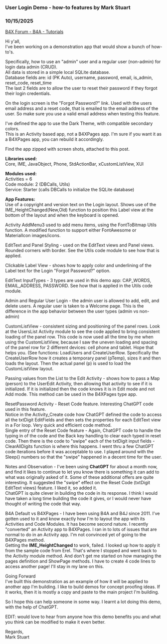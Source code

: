 ### User Login Demo - how-to features by Mark Stuart
### 10/15/2025
[B4X Forum - B4A - Tutorials](https://www.b4x.com/android/forum/threads/169039/)

Hi y'all,  
I've been working on a demonstration app that would show a bunch of how-to's.  
  
Specifically, how to use an "admin" user and a regular user (non-admin) for login data admin (CRUD).  
All data is stored in a simple local SQLite database.  
Database fields are: id (PK Auto), username, password, email, is\_admin, reset\_code, reset\_time  
The last 2 fields are to allow the user to reset their password if they forgot their login credentials.  
  
On the login screen is the "Forgot Password?" link. Used with the users email address and a reset code, that is emailed to the email address of the user. So make sure you use a valid email address when testing this feature.  
  
I've defined the app to use the Dark Theme, with compatible secondary colors.  
This is an Activity based app, not a B4XPages app. I'm sure if you want it as a B4XPages app, you can rebuild it accordingly.  
  
Find the app zipped with screen shots, attached to this post.  
  
**Libraries used:**  
Core, IME, JavaObject, Phone, StdActionBar, xCustomListView, XUI  
  
**Modules used:**  
Activities = 6  
Code module: 2 (DBCalls, Utils)  
Service: Starter (calls DBCalls to initialize the SQLite database)  
  
**App Features:**  
Use of a copyright and version text on the Login layout. Shows use of the IME\_HeightChanged(New,Old) function to position this Label view at the bottom of the layout and when the keyboard is opened.  
  
Activity AddMenu3 used to add menu items, using the FontToBitmap Utils function. A modified function to support either FontAwesome or MaterialIcon images/icons.  
  
EditText and Panel Styling - used on the EditText views and Panel views. Rounded corners with border. See the Utils code module to see how that is applied.  
  
Clickable Label View - shows how to apply color and underlining of the Label text for the Login "Forgot Password?" option.  
  
EditText InputTypes - 3 types are used in this demo app: CAP\_WORDS, EMAIL\_ADDRESS, PASSWORD. See how that is applied in the Utils code module.  
  
Admin and Regular User Login - the admin user is allowed to add, edit, and delete users. A regular user is taken to a Welcome page. This is the difference in the app behavior between the user types (admin vs non-admin)  
  
CustomListView - consistent sizing and positioning of the panel rows. Look at the UsersList Activity module to see the code applied to bring consistent loading of the panel row. This code is now used all the time by me when using the CustomListView, because I saw the uneven loading and spacing of the panel row for 2 different devices: cell phone and tablet. Hope that helps you. (See functions: LoadUsers and CreateUserRow. Specifically the CreateUserRow how it creates a temporary panel (pTemp), sizes it and then loads the layout. Then the actual panel (p) is used to load the CustomListView layout.  
  
Passing values from the List to the Edit Activity - shows how to pass a Map (person) to the UserEdit Activity, then allowing that activity to see if it is initialized. If it is initialized then the code knows it is in Edit mode and not Add mode. This method can be used in the B4XPages type app.  
  
ResetPassword Activity - Reset Code feature. Interesting ChatGPT code used in this feature.  
Notice in the Activity\_Create code how ChatGPT defined the code to access all the txtDigit EditFields and then sets the properties for each EditText view in a For loop. Very quick and efficient code method.  
Single entry of the Reset Code feature - Again, ChatGPT code to handle the typing in of the code and the Back key handling to clear each typed in reset code. Then there is the code to "swipe" each of the txtDigit input fields - ClearAllDigits function is where this happens. I went thru a few ChatGPT code iterations before it was acceptable to use. I played around with the Sleep() numbers so that the "swipe" happened in a decent time for the user.  
  
Notes and Observation - I've been using **ChatGPT** for about a month now, and find it likes to continue to let you know there is something it can add to what was originally asked of it. Some of these additional offers are quite interesting. It suggested the "swipe" effect on the Reset Code (txtDigit EditText views) feature. I liked it, so added it.  
ChatGPT is quite clever in building the code in its response. I think I would have taken a long time building the code it gives, or I would never have thought of writing the code that way.  
  
B4A Default vs B4XPages - I have been using B4A and B4J since 2011. I've gotten used to it and know exactly how I'm to layout the app with its Activities and Code Modules. It has become second nature. I recently "converted" an Activity app to B4XPages. I ran in to lots of issues that are normal to do in an Activity app. I'm not convinced yet of going to the B4XPages method.  
Getting the **IME\_HeightChanged** to work, failed. I looked up how to apply it from the sample code from Erel. That's where I stopped and went back to the Activity module method. And don't get me started on how managing the pages definition and ShowPage methods. I have to create 4 code lines to access another page! I'll stay in my lane on this.  
  
Going Forward  
I've built this demonstration as an example of how it will be applied to another app I'm building. I like to build demos for concept proofing ideas. If it works, then it is mostly a copy and paste to the main project I'm building.  
  
So I hope this can help someone in some way. I learnt a lot doing this demo, with the help of ChatGPT.  
  
EDIT: would love to hear from anyone how this demo benefits you and what you think can be modified to make it even better.  
  
Regards,  
Mark Stuart